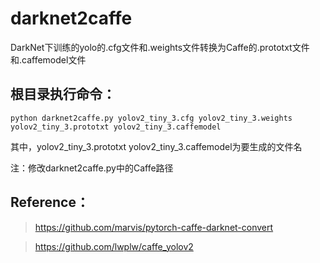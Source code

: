 # darknet2caffe
DarkNet下训练的yolo的.cfg文件和.weights文件转换为Caffe的.prototxt文件和.caffemodel文件

## 根目录执行命令：
`python darknet2caffe.py yolov2_tiny_3.cfg yolov2_tiny_3.weights yolov2_tiny_3.prototxt yolov2_tiny_3.caffemodel`

其中，yolov2_tiny_3.prototxt yolov2_tiny_3.caffemodel为要生成的文件名

注：修改darknet2caffe.py中的Caffe路径

## Reference：
> https://github.com/marvis/pytorch-caffe-darknet-convert

> https://github.com/lwplw/caffe_yolov2
